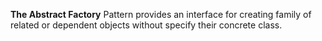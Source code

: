 **The Abstract Factory** Pattern provides an interface for creating family of related or dependent objects without specify their concrete class.